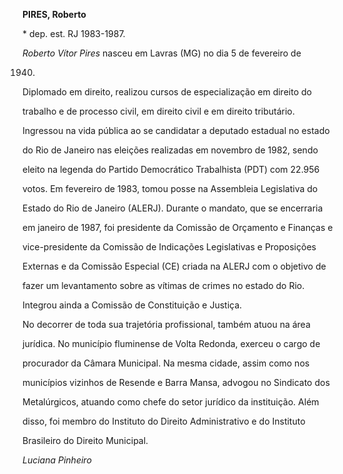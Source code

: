 **PIRES, Roberto**



\* dep. est. RJ 1983-1987.



*Roberto Vítor Pires* nasceu em Lavras (MG) no dia 5 de fevereiro de

1940.



Diplomado em direito, realizou cursos de especialização em direito do

trabalho e de processo civil, em direito civil e em direito tributário.



Ingressou na vida pública ao se candidatar a deputado estadual no estado

do Rio de Janeiro nas eleições realizadas em novembro de 1982, sendo

eleito na legenda do Partido Democrático Trabalhista (PDT) com 22.956

votos. Em fevereiro de 1983, tomou posse na Assembleia Legislativa do

Estado do Rio de Janeiro (ALERJ). Durante o mandato, que se encerraria

em janeiro de 1987, foi presidente da Comissão de Orçamento e Finanças e

vice-presidente da Comissão de Indicações Legislativas e Proposições

Externas e da Comissão Especial (CE) criada na ALERJ com o objetivo de

fazer um levantamento sobre as vítimas de crimes no estado do Rio.

Integrou ainda a Comissão de Constituição e Justiça.



No decorrer de toda sua trajetória profissional, também atuou na área

jurídica. No município fluminense de Volta Redonda, exerceu o cargo de

procurador da Câmara Municipal. Na mesma cidade, assim como nos

municípios vizinhos de Resende e Barra Mansa, advogou no Sindicato dos

Metalúrgicos, atuando como chefe do setor jurídico da instituição. Além

disso, foi membro do Instituto do Direito Administrativo e do Instituto

Brasileiro do Direito Municipal.



*Luciana Pinheiro*



